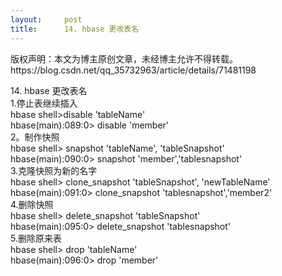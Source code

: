 ```yaml
---
layout:     post
title:      14. hbase 更改表名
---
```

<div id="article_content" class="article_content clearfix csdn-tracking-statistics" data-pid="blog" data-mod="popu_307" data-dsm="post">
								<div class="article-copyright">
					版权声明：本文为博主原创文章，未经博主允许不得转载。					https://blog.csdn.net/qq_35732963/article/details/71481198				</div>
								            <link rel="stylesheet" href="https://csdnimg.cn/release/phoenix/template/css/ck_htmledit_views-f76675cdea.css">
						<div class="htmledit_views" id="content_views">
                
<p></p>
14. hbase 更改表名<br>
1.停止表继续插入<br>
hbase shell&gt;disable 'tableName'<br>
hbase(main):089:0&gt; disable 'member'<br>
2。制作快照<br>
hbase shell&gt; snapshot 'tableName', 'tableSnapshot'<br>
hbase(main):090:0&gt; snapshot 'member','tablesnapshot'<br>
3.克隆快照为新的名字<br>
hbase shell&gt; clone_snapshot 'tableSnapshot', 'newTableName'<br>
hbase(main):091:0&gt; clone_snapshot 'tablesnapshot','member2'<br>
4.删除快照<br>
hbase shell&gt; delete_snapshot 'tableSnapshot'<br>
hbase(main):095:0&gt; delete_snapshot 'tablesnapshot'<br>
5.删除原来表<br>
hbase shell&gt; drop 'tableName'<br>
hbase(main):096:0&gt; drop 'member'
<p><br></p>
            </div>
                </div>